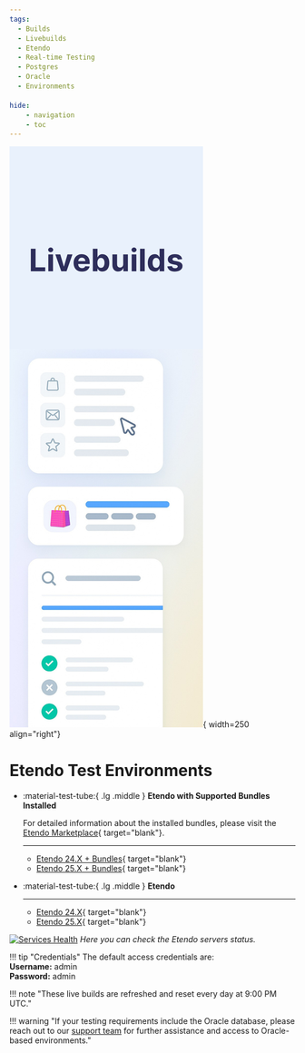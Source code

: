 ```yaml
---
tags:
  - Builds
  - Livebuilds
  - Etendo
  - Real-time Testing
  - Postgres
  - Oracle
  - Environments

hide:
    - navigation
    - toc
---
```


![alt text](../assets/live-builds/overview/livebuilds.png){ width=250 align="right"}

# Etendo Test Environments 

<div class="grid cards" markdown>

-   :material-test-tube:{ .lg .middle } **Etendo with Supported Bundles Installed**

    For detailed information about the installed bundles, please visit the [Etendo Marketplace](https://marketplace.etendo.cloud/#/modules?page=1&partner=434C406CDC664DD38BF4CDABBD72BAE2){ target="blank"}.

    ---

    - [Etendo 24.X + Bundles](https://demo-24.etendo.cloud/etendo/security/Login){ target="blank"} 
    - [Etendo 25.X + Bundles](https://demo-25.etendo.cloud/etendo/security/Login){ target="blank"} 

-   :material-test-tube:{ .lg .middle } **Etendo**

    ---

    - [Etendo 24.X](https://livebuild-24.labs.etendo.cloud/etendo/security/Login){ target="blank"} 
    - [Etendo 25.X](https://livebuild-25.labs.etendo.cloud/etendo/security/Login){ target="blank"} 

</div>

[![Services Health](https://etendo-environments-status.montastic.io/badge)](https://etendo-environments-status.montastic.io) _Here you can check the Etendo servers status._

!!! tip "Credentials"
    The default access credentials are: <br> 
        **Username:** admin <br>
        **Password:** admin <br>

!!! note "These live builds are refreshed and reset every day at 9:00 PM UTC."
    

!!! warning "If your testing requirements include the Oracle database, please reach out to our [support team](../help-and-support/support-service.md) for further assistance and access to Oracle-based environments."

